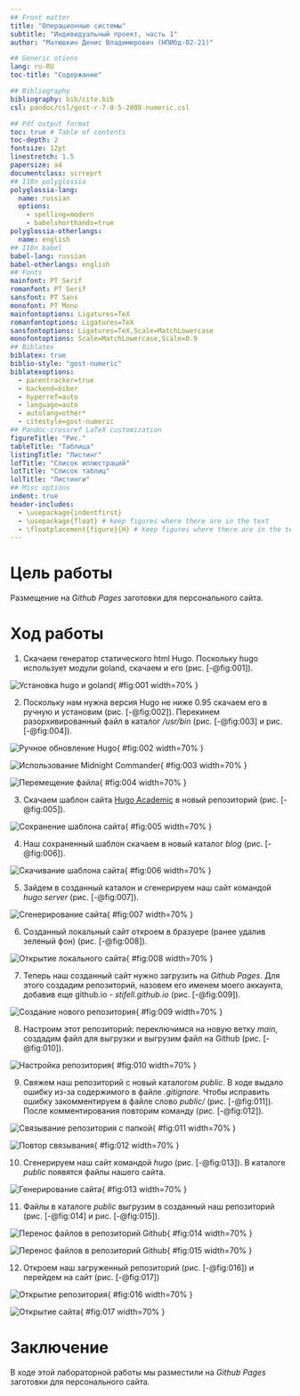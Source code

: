 ```yaml
---
## Front matter
title: "Операционные системы"
subtitle: "Индивидуальный проект, часть 1"
author: "Матюшкин Денис Владимирович (НПИбд-02-21)"

## Generic otions
lang: ru-RU
toc-title: "Содержание"

## Bibliography
bibliography: bib/cite.bib
csl: pandoc/csl/gost-r-7-0-5-2008-numeric.csl

## Pdf output format
toc: true # Table of contents
toc-depth: 2
fontsize: 12pt
linestretch: 1.5
papersize: a4
documentclass: scrreprt
## I18n polyglossia
polyglossia-lang:
  name: russian
  options:
	- spelling=modern
	- babelshorthands=true
polyglossia-otherlangs:
  name: english
## I18n babel
babel-lang: russian
babel-otherlangs: english
## Fonts
mainfont: PT Serif
romanfont: PT Serif
sansfont: PT Sans
monofont: PT Mono
mainfontoptions: Ligatures=TeX
romanfontoptions: Ligatures=TeX
sansfontoptions: Ligatures=TeX,Scale=MatchLowercase
monofontoptions: Scale=MatchLowercase,Scale=0.9
## Biblatex
biblatex: true
biblio-style: "gost-numeric"
biblatexoptions:
  - parentracker=true
  - backend=biber
  - hyperref=auto
  - language=auto
  - autolang=other*
  - citestyle=gost-numeric
## Pandoc-crossref LaTeX customization
figureTitle: "Рис."
tableTitle: "Таблица"
listingTitle: "Листинг"
lofTitle: "Список иллюстраций"
lotTitle: "Список таблиц"
lolTitle: "Листинги"
## Misc options
indent: true
header-includes:
  - \usepackage{indentfirst}
  - \usepackage{float} # keep figures where there are in the text
  - \floatplacement{figure}{H} # keep figures where there are in the text
---
```


# Цель работы

Размещение на *Github Pages* заготовки для персонального сайта.

# Ход работы

1. Скачаем генератор статического html Hugo. Поскольку hugo использует модули goland, скачаем и его (рис. [-@fig:001]).

![Установка hugo и goland](image/1.png){ #fig:001 width=70% }

2. Поскольку нам нужна версия Hugo не ниже 0.95 скачаем его в ручную и установим (рис. [-@fig:002]). Перекинем разорхивированный файл в каталог */usr/bin* (рис. [-@fig:003] и рис. [-@fig:004]).

![Ручное обновление Hugo](image/2.png){ #fig:002 width=70% }

![Использование Midnight Commander](image/3.png){ #fig:003 width=70% }

![Перемещение файла](image/4.png){ #fig:004 width=70% }

3. Скачаем шаблон сайта [Hugo Academic](https://github.com/wowchemy/starter-hugo-academic) в новый репозиторий (рис. [-@fig:005]).

![Сохранение шаблона сайта](image/5.png){ #fig:005 width=70% }

4. Наш сохраненный шаблон скачаем в новый каталог *blog* (рис. [-@fig:006]).

![Скачивание шаблона сайта](image/6.png){ #fig:006 width=70% }

5. Зайдем в созданный каталон и сгенерируем наш сайт командой *hugo server* (рис. [-@fig:007]).

![Сгенерирование сайта](image/7.png){ #fig:007 width=70% }

6. Созданный локальный сайт откроем в бразуере (ранее удалив зеленый фон) (рис. [-@fig:008]).

![Открытие локального сайта](image/8.png){ #fig:008 width=70% }

7. Теперь наш созданный сайт нужно загрузить на *Github Pages*. Для этого создадим репозиторий, назовем его именем моего аккаунта, добавив еще github.io - *stifell.github.io* (рис. [-@fig:009]).

![Создание нового репозитория](image/10.png){ #fig:009 width=70% }

8. Настроим этот репозиторий: переключимся на новую ветку *main*, создадим файл для выгрузки и выгрузим файл на Github (рис. [-@fig:010]).

![Настройка репозитория](image/11.png){ #fig:010 width=70% }

9. Свяжем наш репозиторий с новый каталогом *public*. В ходе выдало ошибку из-за содержимого в файле *.gitignore*. Чтобы исправить ошибку закомментируем в файле слово *public/* (рис. [-@fig:011]). После комментирования повторим команду (рис. [-@fig:012]).

![Связывание репозитория с папкой](image/12.png){ #fig:011 width=70% }

![Повтор связывания](image/13.png){ #fig:012 width=70% }

10. Сгенерируем наш сайт командой *hugo* (рис. [-@fig:013]). В каталоге *public* появятся файлы нашего сайта.

![Генерирование сайта](image/14.png){ #fig:013 width=70% }

11. Файлы в каталоге *public* выгрузим в созданный наш репозиторий (рис. [-@fig:014] и рис. [-@fig:015]).

![Перенос файлов в репозиторий Github](image/15.png){ #fig:014 width=70% }

![Перенос файлов в репозиторий Github](image/16.png){ #fig:015 width=70% }

12. Откроем наш загруженный репозиторий (рис. [-@fig:016]) и перейдем на сайт (рис. [-@fig:017])

![Открытие репозитория](image/17.png){ #fig:016 width=70% }

![Открытие сайта](image/18.png){ #fig:017 width=70% }

# Заключение 

В ходе этой лабораторной работы мы разместили на *Github Pages* заготовки для персонального сайта.









































